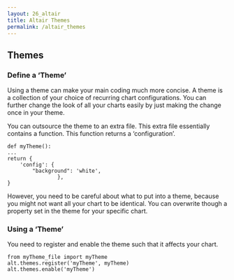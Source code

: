 ```yaml
---
layout: 26_altair
title: Altair Themes
permalink: /altair_themes
---
```


## Themes 

### Define a ‘Theme’

Using a theme can make your main coding much more concise. A theme is a collection of your choice of recurring chart configurations. You can further change the look of all your charts easily by just making the change once in your theme.

You can outsource the theme to an extra file. This extra file essentially contains a function. This function returns a ‘configuration’.

    def myTheme():
    ...
    return {
        'config': {
            "background": 'white', 
                    },
    }

However, you need to be careful about what to put into a theme, because you might not want all your chart to be identical. You can overwrite though a property set in the theme for your specific chart.


### Using a ‘Theme’

You need to register and enable the theme such that it affects your chart.

    from myTheme_file import myTheme
    alt.themes.register('myTheme', myTheme)
    alt.themes.enable('myTheme')


